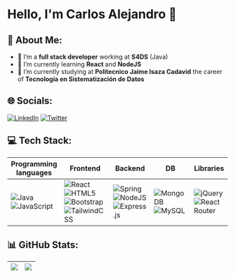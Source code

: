 # Hello, I'm Carlos Alejandro 👋

<!--
**MrMatiz2/MrMatiz2** is a ✨ _special_ ✨ repository because its `README.md` (this file) appears on your GitHub profile.

Here are some ideas to get you started:

- 🔭 I’m currently working on ...
- 🌱 I’m currently learning ...
- 👯 I’m looking to collaborate on ...
- 🤔 I’m looking for help with ...
- 💬 Ask me about ...
- 📫 How to reach me: ...
- 😄 Pronouns: ...
- ⚡ Fun fact: ...
-->

## 💫 About Me:
- 🔭 I’m a **full stack developer** working at **S4DS** (Java)
- 🌱 I’m currently learning **React** and **NodeJS**
- 📖 I’m currently studying at **Politecnico Jaime Isaza Cadavid** the career of **Tecnología en Sistematización de Datos**

## 🌐 Socials:
[![LinkedIn](https://img.shields.io/badge/LinkedIn-%230077B5.svg?logo=linkedin&logoColor=white)](https://linkedin.com/in/carlos-alejandro) 
[![Twitter](https://img.shields.io/badge/Twitter-%231DA1F2.svg?logo=Twitter&logoColor=white)](https://twitter.com/Mr_Matiz2) 

## 💻 Tech Stack:

| Programming languages | Frontend | Backend | DB | Libraries |
|---|---|---|---|---|
| ![Java](https://img.shields.io/badge/java-%23ED8B00.svg?style=for-the-badge&logo=java&logoColor=white) ![JavaScript](https://img.shields.io/badge/javascript-%23323330.svg?style=for-the-badge&logo=javascript&logoColor=%23F7DF1E) | ![React](https://img.shields.io/badge/react-%2320232a.svg?style=for-the-badge&logo=react&logoColor=%2361DAFB)![HTML5](https://img.shields.io/badge/html5-%23E34F26.svg?style=for-the-badge&logo=html5&logoColor=white) ![Bootstrap](https://img.shields.io/badge/bootstrap-%23563D7C.svg?style=for-the-badge&logo=bootstrap&logoColor=white) ![TailwindCSS](https://img.shields.io/badge/tailwindcss-%2338B2AC.svg?style=for-the-badge&logo=tailwind-css&logoColor=white) | ![Spring](https://img.shields.io/badge/spring-%236DB33F.svg?style=for-the-badge&logo=spring&logoColor=white) ![NodeJS](https://img.shields.io/badge/node.js-6DA55F?style=for-the-badge&logo=node.js&logoColor=white)  ![Express.js](https://img.shields.io/badge/express.js-%23404d59.svg?style=for-the-badge&logo=express&logoColor=%2361DAFB) | ![MongoDB](https://img.shields.io/badge/MongoDB-%234ea94b.svg?style=for-the-badge&logo=mongodb&logoColor=white)  ![MySQL](https://img.shields.io/badge/mysql-%2300f.svg?style=for-the-badge&logo=mysql&logoColor=white) | ![jQuery](https://img.shields.io/badge/jquery-%230769AD.svg?style=for-the-badge&logo=jquery&logoColor=white) ![React Router](https://img.shields.io/badge/React_Router-CA4245?style=for-the-badge&logo=react-router&logoColor=white) |

## 📊 GitHub Stats:

| ![](https://github-readme-stats.vercel.app/api/top-langs/?username=MrMatiz2&theme=react&hide_border=true&include_all_commits=false&count_private=false&layout=compact) | ![](https://github-readme-streak-stats.herokuapp.com/?user=MrMatiz2&theme=react&hide_border=true) |
|---|:---:|

<!-- Proudly created with GPRM ( https://gprm.itsvg.in ) -->

